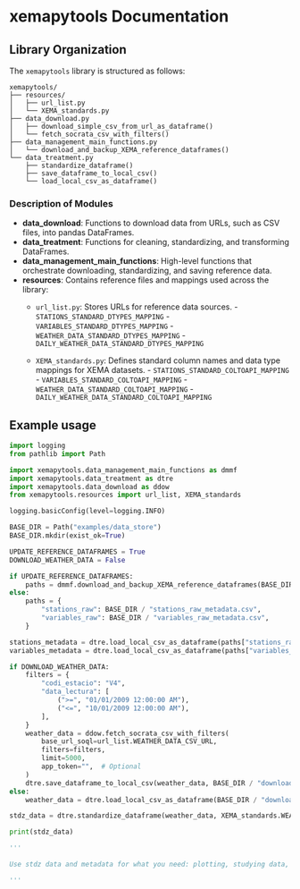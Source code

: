 # xemapytools Documentation

## Library Organization

The `xemapytools` library is structured as follows:

```
xemapytools/
├── resources/
│   ├── url_list.py
│   └── XEMA_standards.py
├── data_download.py
│   ├── download_simple_csv_from_url_as_dataframe()
│   └── fetch_socrata_csv_with_filters()
├── data_management_main_functions.py
│   └── download_and_backup_XEMA_reference_dataframes()
└── data_treatment.py
    ├── standardize_dataframe()
    ├── save_dataframe_to_local_csv()
    └── load_local_csv_as_dataframe()

```

### Description of Modules

- **data_download**: Functions to download data from URLs, such as CSV files, into pandas DataFrames.
- **data_treatment**: Functions for cleaning, standardizing, and transforming DataFrames.
- **data_management_main_functions**: High-level functions that orchestrate downloading, standardizing, and saving reference data.
- **resources**: Contains reference files and mappings used across the library:
  - `url_list.py`: Stores URLs for reference data sources.
        - `STATIONS_STANDARD_DTYPES_MAPPING`
        - `VARIABLES_STANDARD_DTYPES_MAPPING`
        - `WEATHER_DATA_STANDARD_DTYPES_MAPPING`
        - `DAILY_WEATHER_DATA_STANDARD_DTYPES_MAPPING`
 
  - `XEMA_standards.py`: Defines standard column names and data type mappings for XEMA datasets.
        - `STATIONS_STANDARD_COLTOAPI_MAPPING`
        - `VARIABLES_STANDARD_COLTOAPI_MAPPING`
        - `WEATHER_DATA_STANDARD_COLTOAPI_MAPPING`
        - `DAILY_WEATHER_DATA_STANDARD_COLTOAPI_MAPPING`


## Example usage

```python
import logging
from pathlib import Path

import xemapytools.data_management_main_functions as dmmf
import xemapytools.data_treatment as dtre
import xemapytools.data_download as ddow
from xemapytools.resources import url_list, XEMA_standards

logging.basicConfig(level=logging.INFO)

BASE_DIR = Path("examples/data_store")
BASE_DIR.mkdir(exist_ok=True)

UPDATE_REFERENCE_DATAFRAMES = True
DOWNLOAD_WEATHER_DATA = False

if UPDATE_REFERENCE_DATAFRAMES:
    paths = dmmf.download_and_backup_XEMA_reference_dataframes(BASE_DIR)
else:
    paths = {
        "stations_raw": BASE_DIR / "stations_raw_metadata.csv",
        "variables_raw": BASE_DIR / "variables_raw_metadata.csv",
    }

stations_metadata = dtre.load_local_csv_as_dataframe(paths["stations_raw"])
variables_metadata = dtre.load_local_csv_as_dataframe(paths["variables_raw"])

if DOWNLOAD_WEATHER_DATA:
    filters = {
        "codi_estacio": "V4",
        "data_lectura": [
            (">=", "01/01/2009 12:00:00 AM"),
            ("<=", "10/01/2009 12:00:00 AM"),
        ],
    }
    weather_data = ddow.fetch_socrata_csv_with_filters(
        base_url_soql=url_list.WEATHER_DATA_CSV_URL,
        filters=filters,
        limit=5000,
        app_token="",  # Optional
    )
    dtre.save_dataframe_to_local_csv(weather_data, BASE_DIR / "downloaded_weather_data.csv")
else:
    weather_data = dtre.load_local_csv_as_dataframe(BASE_DIR / "downloaded_weather_data.csv")

stdz_data = dtre.standardize_dataframe(weather_data, XEMA_standards.WEATHER_DATA_STANDARD_DTYPES_MAPPING, XEMA_standards.WEATHER_DATA_STANDARD_COLTOAPI_MAPPING)

print(stdz_data)

'''

Use stdz data and metadata for what you need: plotting, studying data, ...

'''

```